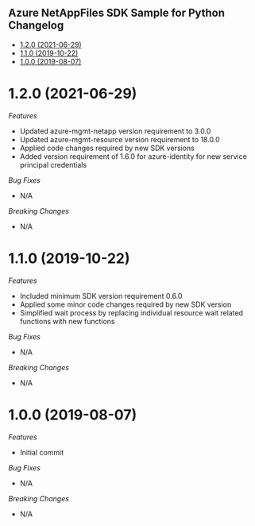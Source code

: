 ## Azure NetAppFiles SDK Sample for Python Changelog

- [1.2.0 (2021-06-29)](#120-2021-06-29)
- [1.1.0 (2019-10-22)](#110-2019-10-22)
- [1.0.0 (2019-08-07)](#100-2019-08-07)

# 1.2.0 (2021-06-29)

*Features*
* Updated azure-mgmt-netapp version requirement to 3.0.0
* Updated azure-mgmt-resource version requirement to 18.0.0
* Applied code changes required by new SDK versions
* Added version requirement of 1.6.0 for azure-identity for new service principal credentials

*Bug Fixes*
* N/A

*Breaking Changes*
* N/A

# 1.1.0 (2019-10-22)

*Features*
* Included minimum SDK version requirement 0.6.0
* Applied some minor code changes required by new SDK version
* Simplified wait process by replacing individual resource wait related functions with new functions

*Bug Fixes*
* N/A

*Breaking Changes*
* N/A


# 1.0.0 (2019-08-07)

*Features*
* Initial commit

*Bug Fixes*
* N/A

*Breaking Changes*
* N/A
